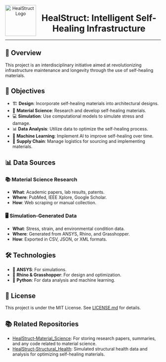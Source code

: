 <p align="center">
  <img src="https://dl.dropboxusercontent.com/scl/fi/5fogqo4v3b0xw9fremrle/hs-thumbnail.png?rlkey=rz7b41bdwfzz1ai2tlf1unwz0&dl=0" alt="HealStruct Logo" width="100" align="left"/>
  <h1 align="center">HealStruct: Intelligent Self-Healing Infrastructure</h1>
</p>

---

## 🌟 Overview
This project is an interdisciplinary initiative aimed at revolutionizing infrastructure maintenance and longevity through the use of self-healing materials.

## 🎯 Objectives
- 🏗 **Design**: Incorporate self-healing materials into architectural designs.
- 🧪 **Material Science**: Research and develop self-healing materials.
- 💻 **Simulation**: Use computational models to simulate stress and damage.
- 📊 **Data Analysis**: Utilize data to optimize the self-healing process.
- 🤖 **Machine Learning**: Implement AI to improve self-healing over time.
- 🚚 **Supply Chain**: Manage logistics for sourcing and implementing materials.

## 📊 Data Sources
### 📚 Material Science Research
- **What**: Academic papers, lab results, patents.
- **Where**: PubMed, IEEE Xplore, Google Scholar.
- **How**: Web scraping or manual collection.

### 🖥️ Simulation-Generated Data
- **What**: Stress, strain, and environmental condition data.
- **Where**: Generated from ANSYS, Rhino, and Grasshopper.
- **How**: Exported in CSV, JSON, or XML formats.

## 🛠 Technologies
- 📐 **ANSYS**: For simulations.
- 🦏 **Rhino & Grasshopper**: For design and optimization.
- 🐍 **Python**: For data analysis and machine learning.

## 📜 License
This project is under the MIT License. See [LICENSE.md](LICENSE.md) for details.

## 📚 Related Repositories
- [HealStruct-Material_Science](https://github.com/shamustappa/HealStruct-Material_Science): For storing research papers, summaries, and any code related to material science.
- [HealStruct-Structural_Health](https://github.com/shamustappa/HealStruct-Structural_Health): Simulated structural health data and analysis for optimizing self-healing materials.
